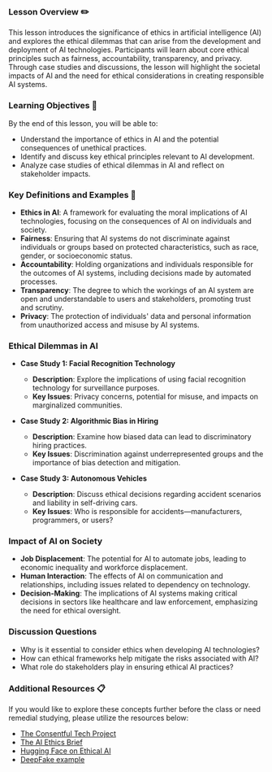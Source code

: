 ### Lesson Overview ✏️
This lesson introduces the significance of ethics in artificial intelligence (AI) and explores the ethical dilemmas that can arise from the development and deployment of AI technologies. Participants will learn about core ethical principles such as fairness, accountability, transparency, and privacy. Through case studies and discussions, the lesson will highlight the societal impacts of AI and the need for ethical considerations in creating responsible AI systems.

### Learning Objectives 📓
By the end of this lesson, you will be able to:

- Understand the importance of ethics in AI and the potential consequences of unethical practices.
- Identify and discuss key ethical principles relevant to AI development.
- Analyze case studies of ethical dilemmas in AI and reflect on stakeholder impacts.

### Key Definitions and Examples 🔑

- **Ethics in AI**: A framework for evaluating the moral implications of AI technologies, focusing on the consequences of AI on individuals and society.
- **Fairness**: Ensuring that AI systems do not discriminate against individuals or groups based on protected characteristics, such as race, gender, or socioeconomic status.
- **Accountability**: Holding organizations and individuals responsible for the outcomes of AI systems, including decisions made by automated processes.
- **Transparency**: The degree to which the workings of an AI system are open and understandable to users and stakeholders, promoting trust and scrutiny.
- **Privacy**: The protection of individuals' data and personal information from unauthorized access and misuse by AI systems.

### Ethical Dilemmas in AI
- **Case Study 1: Facial Recognition Technology**
  - **Description**: Explore the implications of using facial recognition technology for surveillance purposes.
  - **Key Issues**: Privacy concerns, potential for misuse, and impacts on marginalized communities.
  
- **Case Study 2: Algorithmic Bias in Hiring**
  - **Description**: Examine how biased data can lead to discriminatory hiring practices.
  - **Key Issues**: Discrimination against underrepresented groups and the importance of bias detection and mitigation.
  
- **Case Study 3: Autonomous Vehicles**
  - **Description**: Discuss ethical decisions regarding accident scenarios and liability in self-driving cars.
  - **Key Issues**: Who is responsible for accidents—manufacturers, programmers, or users?

### Impact of AI on Society
- **Job Displacement**: The potential for AI to automate jobs, leading to economic inequality and workforce displacement.
- **Human Interaction**: The effects of AI on communication and relationships, including issues related to dependency on technology.
- **Decision-Making**: The implications of AI systems making critical decisions in sectors like healthcare and law enforcement, emphasizing the need for ethical oversight.

### Discussion Questions
- Why is it essential to consider ethics when developing AI technologies?
- How can ethical frameworks help mitigate the risks associated with AI?
- What role do stakeholders play in ensuring ethical AI practices?

### Additional Resources 📋
If you would like to explore these concepts further before the class or need remedial studying, please utilize the resources below:

- [The Consentful Tech Project](https://www.consentfultech.io/)
- [The AI Ethics Brief](https://brief.montrealethics.ai/)
- [Hugging Face on Ethical AI](https://huggingface.co/blog?tag=ethics)
- [DeepFake example](https://www.youtube.com/watch?v=l82PxsKHxYc)
